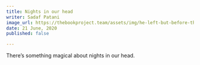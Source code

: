 ```yaml
---
title: Nights in our head
writer: Sadaf Patani
image_url: https://thebookproject.team/assets/img/he-left-but-before-that-he-told-me-one-thing-which-left-me-with-a-questioning-my-own-thoughts-12.png
date: 21 June, 2020
published: false

---
```

There’s something magical about nights in our head.